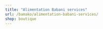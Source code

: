 ```yaml
---
title: "Alimentation Babani services"
url: /bamako/alimentation-babani-services/
shop: boutique
---
```

